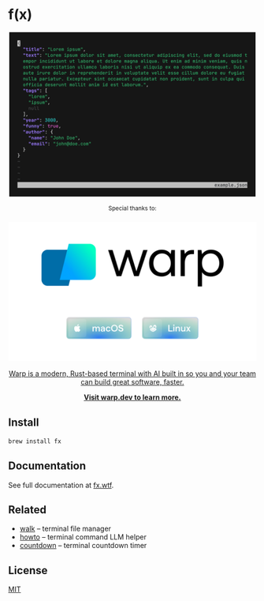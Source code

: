 # f(x)

<p align="center"><a href="https://fx.wtf"><img src=".github/images/preview.gif" width="500" alt="fx preview"></a></p>

<p align="center"><sup>Special thanks to:</sup></p>
<a href="https://www.warp.dev/?utm_source=github&utm_medium=referral&utm_campaign=fx_20231001">
    <p align="center"><img src=".github/warp-logo@2x.png" alt="Warp"></p>
    <p align="center">Warp is a modern, Rust-based terminal with AI built in so you and your team can build great software, faster.</p>
    <p align="center"><b>Visit warp.dev to learn more.</b></p>
</a>

## Install

```sh
brew install fx
```

## Documentation

See full documentation at [fx.wtf](https://fx.wtf).

## Related

- [walk](https://github.com/antonmedv/walk) – terminal file manager
- [howto](https://github.com/antonmedv/howto) – terminal command LLM helper
- [countdown](https://github.com/antonmedv/countdown) – terminal countdown timer

## License

[MIT](LICENSE)
